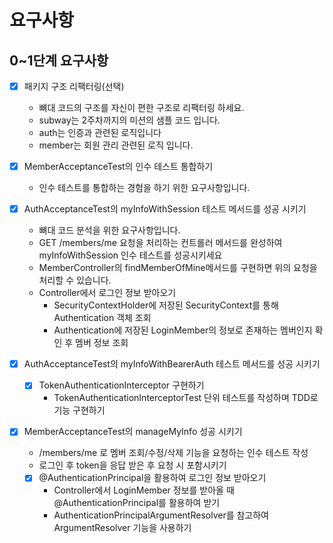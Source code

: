 # 요구사항

## 0~1단계 요구사항
* [X] 패키지 구조 리팩터링(선택)
  * 뼈대 코드의 구조를 자신이 편한 구조로 리팩터링 하세요.
  * subway는 2주차까지의 미션의 샘플 코드 입니다.
  * auth는 인증과 관련된 로직입니다
  * member는 회원 관리 관련된 로직 입니다.
* [X] MemberAcceptanceTest의 인수 테스트 통합하기
  * 인수 테스트를 통합하는 경험을 하기 위한 요구사항입니다.
* [X] AuthAcceptanceTest의 myInfoWithSession 테스트 메서드를 성공 시키기
  * 뼈대 코드 분석을 위한 요구사항입니다.
  * GET /members/me 요청을 처리하는 컨트롤러 메서드를 완성하여 myInfoWithSession 인수 테스트를 성공시키세요
  * MemberController의 findMemberOfMine메서드를 구현하면 위의 요청을 처리할 수 있습니다.
  * Controller에서 로그인 정보 받아오기
    * SecurityContextHolder에 저장된 SecurityContext를 통해 Authentication 객체 조회
    * Authentication에 저장된 LoginMember의 정보로 존재하는 멤버인지 확인 후 멤버 정보 조회

* [X] AuthAcceptanceTest의 myInfoWithBearerAuth 테스트 메서드를 성공 시키기
  * [X] TokenAuthenticationInterceptor 구현하기
    * TokenAuthenticationInterceptorTest 단위 테스트를 작성하며 TDD로 기능 구현하기
* [X] MemberAcceptanceTest의 manageMyInfo 성공 시키기
  * /members/me 로 멤버 조회/수정/삭제 기능을 요청하는 인수 테스트 작성
  * 로그인 후 token을 응답 받은 후 요청 시 포함시키기
  * [X] @AuthenticationPrincipal을 활용하여 로그인 정보 받아오기
    * Controller에서 LoginMember 정보를 받아올 때 @AuthenticationPrincipal를 활용하여 받기
    * AuthenticationPrincipalArgumentResolver를 참고하여 ArgumentResolver 기능을 사용하기